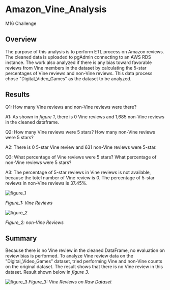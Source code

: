 # Amazon_Vine_Analysis
M16 Challenge

## Overview
The purpose of this analysis is to perform ETL process on Amazon reviews. The cleaned data is uploaded to pgAdmin connecting to an AWS RDS instance. The work also analyzed if there is any bias toward favorable reviews from Vine members in the dataset by calculating the 5-star percentages of Vine reviews and non-Vine reviews. This data process chose "Digital_Video_Games" as the dataset to be analyzed.

## Results
Q1: How many Vine reviews and non-Vine reviews were there?

A1: As shown in _figure 1_, there is 0 Vine reviews and 1,685 non-Vine reviews in the cleaned dataframe.

Q2: How many Vine reviews were 5 stars? How many non-Vine reviews were 5 stars?

A2: There is 0 5-star Vine review and 631 non-Vine reviews were 5-star.

Q3: What percentage of Vine reviews were 5 stars? What percentage of non-Vine reviews were 5 stars?

A3: The percentage of 5-star reviews in Vine reviews is not available, because the totel number of Vine review is 0. The percentage of 5-star reviews in non-Vine reviews is 37.45%.

![figure_1](https://user-images.githubusercontent.com/78275082/121792667-f12a2900-cbc5-11eb-88ea-0846c7c8e5d9.png)

_Figure_1: Vine Reviews_

![figure_2](https://user-images.githubusercontent.com/78275082/121792670-f6877380-cbc5-11eb-9f7b-4e24e6f790e1.png)

_Figure_2: non-Vine Reviews_

## Summary
Because there is no Vine review in the cleaned DataFrame, no evaluation on review bias is performed. To analyze Vine review data on the "Digital_Video_Games" dataset, tried performing Vine and non-Vine counts on the original dataset. The result shows that there is no Vine review in this dataset. Result shown below in _figure 3_.

![figure_3](https://user-images.githubusercontent.com/78275082/121792651-c8099880-cbc5-11eb-8bf3-d55efc1bd82a.png)
_Figure_3: Vine Reviews on Raw Dataset_


